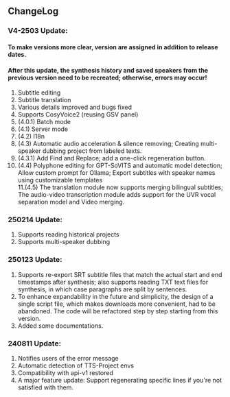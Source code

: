 ## ChangeLog

### V4-2503 Update:
#### To make versions more clear, version are assigned in addition to release dates.
#### After this update, the synthesis history and saved speakers from the previous version need to be recreated; otherwise, errors may occur!
1. Subtitle editing  
2. Subtitle translation  
3. Various details improved and bugs fixed  
4. Supports CosyVoice2 (reusing GSV panel)  
5. (4.0.1) Batch mode  
6. (4.1) Server mode  
7. (4.2) I18n  
8. (4.3) Automatic audio acceleration & silence removing; Creating multi-speaker dubbing project from labeled texts.  
9. (4.3.1) Add Find and Replace; add a one-click regeneration button.  
10. (4.4) Polyphone editing for GPT-SoVITS and automatic model detection; Allow custom prompt for Ollama; Export subtitles with speaker names using customizable templates  
11.(4.5) The translation module now supports merging bilingual subtitles; The audio-video transcription module adds support for the UVR vocal separation model and Video merging.  

### 250214 Update:
1. Supports reading historical projects  
2. Supports multi-speaker dubbing 

### 250123 Update:
1. Supports re-export SRT subtitle files that match the actual start and end timestamps after synthesis; also supports reading TXT text files for synthesis, in which case paragraphs are split by sentences.
2. To enhance expandability in the future and simplicity, the design of a single script file, which makes downloads more convenient, had to be abandoned. The code will be refactored step by step starting from this version.
3. Added some documentations.

### 240811 Update:
1. Notifies users of the error message
2. Automatic detection of TTS-Project envs
3. Compatibility with api-v1 restored
4. A major feature update: Support regenerating specific lines if you're not satisfied with them.